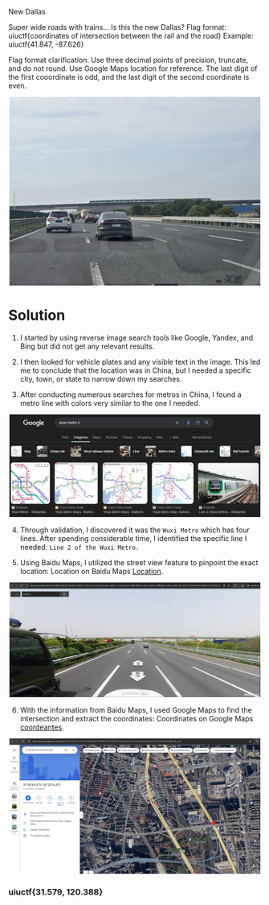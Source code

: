 New Dallas

Super wide roads with trains... Is this the new Dallas? Flag format: uiuctf{coordinates of intersection between the rail and the road} Example: uiuctf{41.847, -87.626}

Flag format clarification: Use three decimal points of precision, truncate, and do not round. Use Google Maps location for reference. The last digit of the first cooordinate is odd, and the last digit of the second coordinate is even.

<p align="center">
  <img src="../OSINT/assets/newdallas.jpg" width="500" alt="image">
</p>


# Solution

1. I started by using reverse image search tools like Google, Yandex, and Bing but did not get any relevant results.

2. I then looked for vehicle plates and any visible text in the image. This led me to conclude that the location was in China, but I needed a specific city, town, or state to narrow down my searches.

3. After conducting numerous searches for metros in China, I found a metro line with colors very similar to the one I needed.

<p align="center">
  <img src="../OSINT/assets/DnfYwwsJAy.png" width="500" alt="search">
</p>


4. Through validation, I discovered it was the `Wuxi Metro` which has four lines. After spending considerable time, I identified the specific line I needed: `Line 2 of the Wuxi Metro.`

5. Using Baidu Maps, I utilized the street view feature to pinpoint the exact location: Location on Baidu Maps [Location](https://map.baidu.com/search/%E5%9C%B0%E9%93%812%E5%8F%B7%E7%BA%BF/@13402454.32,3686311.58,21z,87t,27.53h?querytype=s&da_src=shareurl&wd=%E5%9C%B0%E9%93%812%E5%8F%B7%E7%BA%BF&c=1&src=0&wd2=%E6%97%A0%E9%94%A1%E5%B8%82&pn=0&sug=1&l=5&b=(6347177.960000001,2093652.75;16832937.96,6885972.75)&from=webmap&biz_forward=%7B%22scaler%22:2,%22styles%22:%22pl%22%7D&sug_forward=b05cf10d623dcda38505bfe9&device_ratio=2#panoid=09000100011704181137551027O&panotype=street&heading=333.27&pitch=-5.66&l=21&tn=B_NORMAL_MAP&sc=0&newmap=1&shareurl=1&pid=09000100011704181137551027O).

<p align="center">
  <img src="../OSINT/assets/NfAWTzQrkd.png" width="500" alt="Baidu">
</p>


6. With the information from Baidu Maps, I used Google Maps to find the intersection and extract the coordinates: Coordinates on Google Maps [coordeantes](https://www.google.com/maps/place/31%C2%B034'44.4%22N+120%C2%B023'16.8%22E/@31.5801847,120.3803256,1615m/data=!3m1!1e3!4m4!3m3!8m2!3d31.579!4d120.388?entry=ttu).

<p align="center">
  <img src="../OSINT/assets/R8qUf8Pyu1.jpg" width="500" alt="coordinates">
</p>

###  uiuctf{31.579, 120.388}
